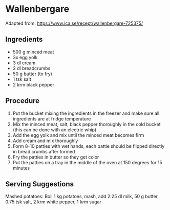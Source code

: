 # Wallenbergare
Adapted from: https://www.ica.se/recept/wallenbergare-725375/
## Ingredients
- 500 g minced meat
- 3x egg yolk
- 3 dl cream
- 2 dl breadcrumbs
- 50 g butter (to fry)
- 1 tsk salt
- 2 krm black pepper
## Procedure
1. Put the bucket mixing the ingredients in the freezer and make sure all ingredients are at fridge temperature
2. Mix the minced meat, salt, black pepper thoroughly in the cold bucket (this can be done with an electric whip)
3. Add the egg yolk and mix until the minced meat becomes firm
4. Add cream and mix thoroughly
5. Form 8-10 patties with wet hands, each pattie should be flipped directly in bread crumbs after formed
6. Fry the patties in butter so they get color
7. Put the patties on a tray in the middle of the oven at 150 degrees for 15 minutes
## Serving Suggestions
Mashed potatoes: Boil 1 kg potatoes, mash, add 2.25 dl milk, 50 g butter, 0.75 tsk salt, 2 krm white pepper, 1 krm sugar
